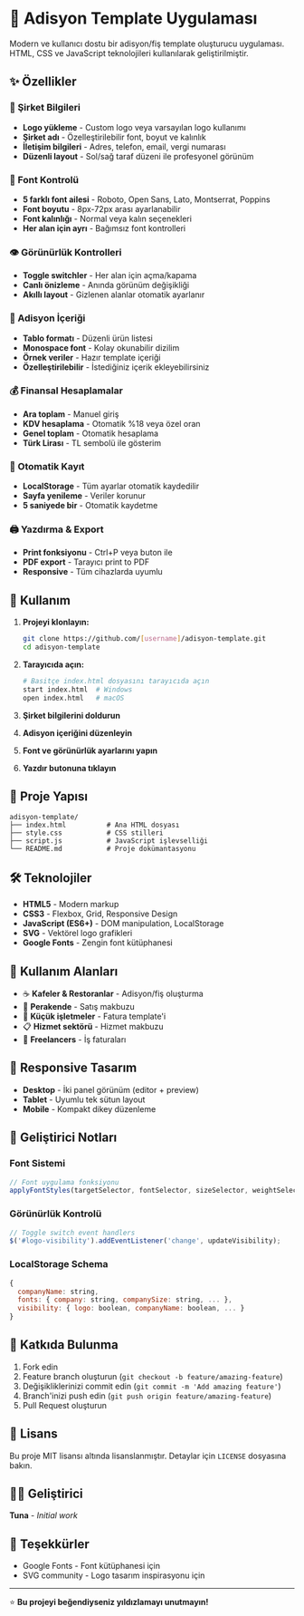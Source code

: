 # 🧾 Adisyon Template Uygulaması

Modern ve kullanıcı dostu bir adisyon/fiş template oluşturucu uygulaması. HTML, CSS ve JavaScript teknolojileri kullanılarak geliştirilmiştir.

## ✨ Özellikler

### 🏢 Şirket Bilgileri
- **Logo yükleme** - Custom logo veya varsayılan logo kullanımı
- **Şirket adı** - Özelleştirilebilir font, boyut ve kalınlık
- **İletişim bilgileri** - Adres, telefon, email, vergi numarası
- **Düzenli layout** - Sol/sağ taraf düzeni ile profesyonel görünüm

### 🎨 Font Kontrolü
- **5 farklı font ailesi** - Roboto, Open Sans, Lato, Montserrat, Poppins
- **Font boyutu** - 8px-72px arası ayarlanabilir
- **Font kalınlığı** - Normal veya kalın seçenekleri
- **Her alan için ayrı** - Bağımsız font kontrolleri

### 👁️ Görünürlük Kontrolleri
- **Toggle switchler** - Her alan için açma/kapama
- **Canlı önizleme** - Anında görünüm değişikliği
- **Akıllı layout** - Gizlenen alanlar otomatik ayarlanır

### 📄 Adisyon İçeriği
- **Tablo formatı** - Düzenli ürün listesi
- **Monospace font** - Kolay okunabilir dizilim
- **Örnek veriler** - Hazır template içeriği
- **Özelleştirilebilir** - İstediğiniz içerik ekleyebilirsiniz

### 💰 Finansal Hesaplamalar
- **Ara toplam** - Manuel giriş
- **KDV hesaplama** - Otomatik %18 veya özel oran
- **Genel toplam** - Otomatik hesaplama
- **Türk Lirası** - TL sembolü ile gösterim

### 💾 Otomatik Kayıt
- **LocalStorage** - Tüm ayarlar otomatik kaydedilir
- **Sayfa yenileme** - Veriler korunur
- **5 saniyede bir** - Otomatik kaydetme

### 🖨️ Yazdırma & Export
- **Print fonksiyonu** - Ctrl+P veya buton ile
- **PDF export** - Tarayıcı print to PDF
- **Responsive** - Tüm cihazlarda uyumlu

## 🚀 Kullanım

1. **Projeyi klonlayın:**
   ```bash
   git clone https://github.com/[username]/adisyon-template.git
   cd adisyon-template
   ```

2. **Tarayıcıda açın:**
   ```bash
   # Basitçe index.html dosyasını tarayıcıda açın
   start index.html  # Windows
   open index.html   # macOS
   ```

3. **Şirket bilgilerini doldurun**
4. **Adisyon içeriğini düzenleyin**
5. **Font ve görünürlük ayarlarını yapın**
6. **Yazdır butonuna tıklayın**

## 📁 Proje Yapısı

```
adisyon-template/
├── index.html          # Ana HTML dosyası
├── style.css           # CSS stilleri
├── script.js           # JavaScript işlevselliği
└── README.md           # Proje dokümantasyonu
```

## 🛠️ Teknolojiler

- **HTML5** - Modern markup
- **CSS3** - Flexbox, Grid, Responsive Design
- **JavaScript (ES6+)** - DOM manipulation, LocalStorage
- **SVG** - Vektörel logo grafikleri
- **Google Fonts** - Zengin font kütüphanesi

## 🎯 Kullanım Alanları

- ☕ **Kafeler & Restoranlar** - Adisyon/fiş oluşturma
- 🛒 **Perakende** - Satış makbuzu
- 🏢 **Küçük işletmeler** - Fatura template'i
- 📋 **Hizmet sektörü** - Hizmet makbuzu
- 💼 **Freelancers** - İş faturaları

## 📱 Responsive Tasarım

- **Desktop** - İki panel görünüm (editor + preview)
- **Tablet** - Uyumlu tek sütun layout
- **Mobile** - Kompakt dikey düzenleme

## 🔧 Geliştirici Notları

### Font Sistemi
```javascript
// Font uygulama fonksiyonu
applyFontStyles(targetSelector, fontSelector, sizeSelector, weightSelector)
```

### Görünürlük Kontrolü
```javascript
// Toggle switch event handlers
$('#logo-visibility').addEventListener('change', updateVisibility);
```

### LocalStorage Schema
```javascript
{
  companyName: string,
  fonts: { company: string, companySize: string, ... },
  visibility: { logo: boolean, companyName: boolean, ... }
}
```

## 🤝 Katkıda Bulunma

1. Fork edin
2. Feature branch oluşturun (`git checkout -b feature/amazing-feature`)
3. Değişikliklerinizi commit edin (`git commit -m 'Add amazing feature'`)
4. Branch'inizi push edin (`git push origin feature/amazing-feature`)
5. Pull Request oluşturun

## 📄 Lisans

Bu proje MIT lisansı altında lisanslanmıştır. Detaylar için `LICENSE` dosyasına bakın.

## 👨‍💻 Geliştirici

**Tuna** - *Initial work*

## 🙏 Teşekkürler

- Google Fonts - Font kütüphanesi için
- SVG community - Logo tasarım inspirasyonu için

---

⭐ **Bu projeyi beğendiyseniz yıldızlamayı unutmayın!** 